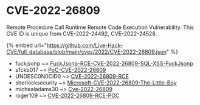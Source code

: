 # CVE-2022-26809

Remote Procedure Call Runtime Remote Code Execution Vulnerability. This CVE ID is unique from CVE-2022-24492, CVE-2022-24528.

{% embed url="https://github.com/Live-Hack-CVE/full_database/blob/main/cves/2022/CVE-2022-26809.json" %}


* fuckjsonp ~> [FuckJsonp-RCE-CVE-2022-26809-SQL-XSS-FuckJsonp](https://zeste.alice-snow.ru/2022/database/cve-2022-26809/fuckjsonp-rce-cve-2022-26809-sql-xss-fuckjsonp-fuckjsonp)
* s1ckb017 ~> [PoC-CVE-2022-26809](https://zeste.alice-snow.ru/2022/database/cve-2022-26809/poc-cve-2022-26809-s1ckb017)
* UNDESC0N0CID0 ~> [CVE-2022-26809-RCE](https://zeste.alice-snow.ru/2022/database/cve-2022-26809/cve-2022-26809-rce-undesc0n0cid0)
* sherlocksecurity ~> [Microsoft-CVE-2022-26809-The-Little-Boy](https://zeste.alice-snow.ru/2022/database/cve-2022-26809/microsoft-cve-2022-26809-the-little-boy-sherlocksecurity)
* michealadams30 ~> [Cve-2022-26809](https://zeste.alice-snow.ru/2022/database/cve-2022-26809/cve-2022-26809-michealadams30)
* roger109 ~> [CVE-2022-26809-RCE-POC](https://zeste.alice-snow.ru/2022/database/cve-2022-26809/cve-2022-26809-rce-poc-roger109)